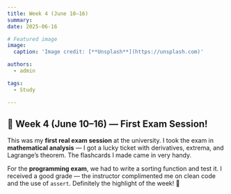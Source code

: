 ```yaml
---
title: Week 4 (June 10–16)
summary: 
date: 2025-06-16

# Featured image
image:
  caption: 'Image credit: [**Unsplash**](https://unsplash.com)'

authors:
  - admin

tags:
  - Study

---
```


## 📅 Week 4 (June 10–16) — First Exam Session!

This was my **first real exam session** at the university. I took the exam in **mathematical analysis** — I got a lucky ticket with derivatives, extrema, and Lagrange’s theorem. The flashcards I made came in very handy.

For the **programming exam**, we had to write a sorting function and test it. I received a good grade — the instructor complimented me on clean code and the use of `assert`. Definitely the highlight of the week! 🎉

